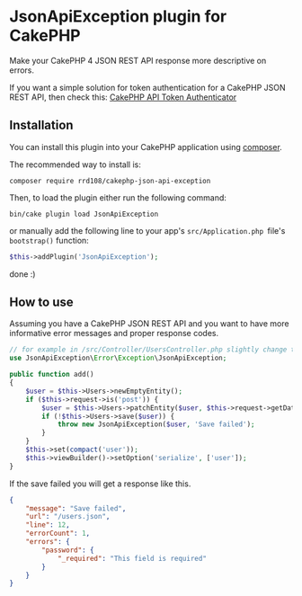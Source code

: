 # JsonApiException plugin for CakePHP

Make your CakePHP 4 JSON REST API response more descriptive on errors.

If you want a simple solution for token authentication for a CakePHP JSON REST API, then check this: [CakePHP API Token Authenticator](https://github.com/rrd108/api-token-authenticator)

## Installation

You can install this plugin into your CakePHP application using [composer](https://getcomposer.org).

The recommended way to install is:

```
composer require rrd108/cakephp-json-api-exception
```

Then, to load the plugin either run the following command:

```
bin/cake plugin load JsonApiException
```

or manually add the following line to your app's `src/Application.php `file's `bootstrap()` function:

```php
$this->addPlugin('JsonApiException');
```

done :)

## How to use

Assuming you have a CakePHP JSON REST API and you want to have more informative error messages and proper response codes.

```php
// for example in /src/Controller/UsersController.php slightly change the baked add function
use JsonApiException\Error\Exception\JsonApiException;

public function add()
{
    $user = $this->Users->newEmptyEntity();
    if ($this->request->is('post')) {
        $user = $this->Users->patchEntity($user, $this->request->getData());
        if (!$this->Users->save($user)) {
            throw new JsonApiException($user, 'Save failed');
        }
    }
    $this->set(compact('user'));
    $this->viewBuilder()->setOption('serialize', ['user']);
}
```

If the save failed you will get a response like this.

```json
{
	"message": "Save failed",
	"url": "/users.json",
	"line": 12,
	"errorCount": 1,
	"errors": {
		"password": {
			"_required": "This field is required"
		}
	}
}
```
